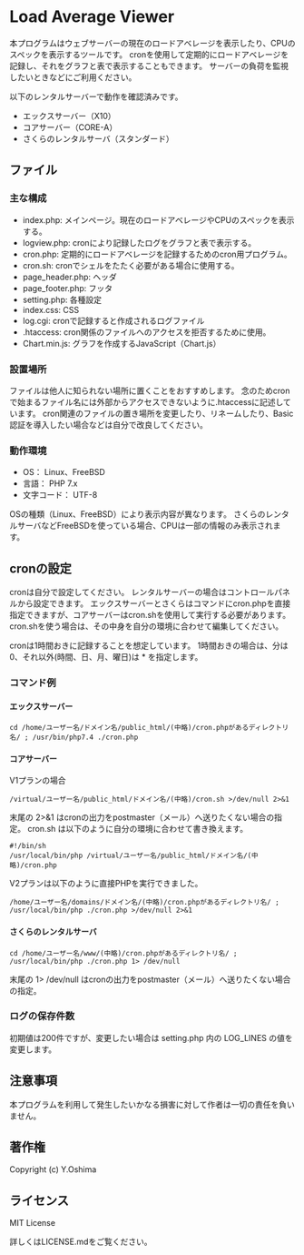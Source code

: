 # Load Average Viewer
本プログラムはウェブサーバーの現在のロードアベレージを表示したり、CPUのスペックを表示するツールです。
cronを使用して定期的にロードアベレージを記録し、それをグラフと表で表示することもできます。
サーバーの負荷を監視したいときなどにご利用ください。

以下のレンタルサーバーで動作を確認済みです。
* エックスサーバー（X10）
* コアサーバー（CORE-A）
* さくらのレンタルサーバ（スタンダード）



## ファイル
### 主な構成
* index.php: メインページ。現在のロードアベレージやCPUのスペックを表示する。
* logview.php: cronにより記録したログをグラフと表で表示する。
* cron.php: 定期的にロードアベレージを記録するためのcron用プログラム。
* cron.sh: cronでシェルをたたく必要がある場合に使用する。
* page_header.php: ヘッダ
* page_footer.php: フッタ
* setting.php: 各種設定
* index.css: CSS
* log.cgi: cronで記録すると作成されるログファイル
* .htaccess: cron関係のファイルへのアクセスを拒否するために使用。
* Chart.min.js: グラフを作成するJavaScript（Chart.js）


### 設置場所
ファイルは他人に知られない場所に置くことをおすすめします。
念のためcronで始まるファイル名には外部からアクセスできないように.htaccessに記述しています。
cron関連のファイルの置き場所を変更したり、リネームしたり、Basic認証を導入したい場合などは自分で改良してください。



### 動作環境
* OS： Linux、FreeBSD
* 言語： PHP 7.x
* 文字コード： UTF-8

OSの種類（Linux、FreeBSD）により表示内容が異なります。
さくらのレンタルサーバなどFreeBSDを使っている場合、CPUは一部の情報のみ表示されます。



## cronの設定
cronは自分で設定してください。
レンタルサーバーの場合はコントロールパネルから設定できます。
エックスサーバーとさくらはコマンドにcron.phpを直接指定できますが、コアサーバーはcron.shを使用して実行する必要があります。
cron.shを使う場合は、その中身を自分の環境に合わせて編集してください。

cronは1時間おきに記録することを想定しています。
1時間おきの場合は、分は 0、それ以外(時間、日、月、曜日)は * を指定します。

### コマンド例
#### エックスサーバー
```
cd /home/ユーザー名/ドメイン名/public_html/(中略)/cron.phpがあるディレクトリ名/ ; /usr/bin/php7.4 ./cron.php
```

#### コアサーバー
V1プランの場合

```
/virtual/ユーザー名/public_html/ドメイン名/(中略)/cron.sh >/dev/null 2>&1
```

末尾の 2>&1 はcronの出力をpostmaster（メール）へ送りたくない場合の指定。
cron.sh は以下のように自分の環境に合わせて書き換えます。

```
#!/bin/sh
/usr/local/bin/php /virtual/ユーザー名/public_html/ドメイン名/(中略)/cron.php
```

V2プランは以下のように直接PHPを実行できました。

```
/home/ユーザー名/domains/ドメイン名/(中略)/cron.phpがあるディレクトリ名/ ; /usr/local/bin/php ./cron.php >/dev/null 2>&1
```


#### さくらのレンタルサーバ
```
cd /home/ユーザー名/www/(中略)/cron.phpがあるディレクトリ名/ ; /usr/local/bin/php ./cron.php 1> /dev/null
```

末尾の 1> /dev/null はcronの出力をpostmaster（メール）へ送りたくない場合の指定。



### ログの保存件数
初期値は200件ですが、変更したい場合は setting.php 内の LOG_LINES の値を変更します。



## 注意事項
本プログラムを利用して発生したいかなる損害に対して作者は一切の責任を負いません。



## 著作権
Copyright (c) Y.Oshima



## ライセンス
MIT License

詳しくはLICENSE.mdをご覧ください。
